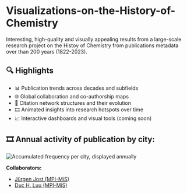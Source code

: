 # Visualizations-on-the-History-of-Chemistry
 Interesting, high-quality and visually appealing results from a large-scale research project on the Histoy of Chemistry from publications metadata over than 200 years (1822-2023).


## 🔍 Highlights

- 📊 Publication trends across decades and subfields  
- 🌐 Global collaboration and co-authorship maps  
- 🔁 Citation network structures and their evolution  
- 🎞️ Animated insights into research hotspots over time  
- 📈 Interactive dashboards and visual tools (coming soon)

## 🎞️ Annual activity of publication by city: 

![Accumulated frequency per city, displayed annually](assets/maps-acc-maps_acc_freq_improved-200dpi_1413x524-2fps.gif)




 **Collaborators:** 
  - [Jürgen Jost (MPI-MiS)](https://de.wikipedia.org/wiki/J%C3%BCrgen_Jost)
  - [Duc H. Luu (MPI-MiS)](https://scholar.google.com/citations?user=GEt6qKUAAAAJ&hl=en)
